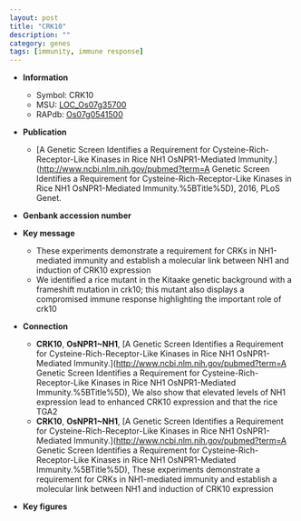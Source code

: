 ```yaml
---
layout: post
title: "CRK10"
description: ""
category: genes
tags: [immunity, immune response]
---
```


* **Information**  
    + Symbol: CRK10  
    + MSU: [LOC_Os07g35700](http://rice.plantbiology.msu.edu/cgi-bin/ORF_infopage.cgi?orf=LOC_Os07g35700)  
    + RAPdb: [Os07g0541500](http://rapdb.dna.affrc.go.jp/viewer/gbrowse_details/irgsp1?name=Os07g0541500)  

* **Publication**  
    + [A Genetic Screen Identifies a Requirement for Cysteine-Rich-Receptor-Like Kinases in Rice NH1 OsNPR1-Mediated Immunity.](http://www.ncbi.nlm.nih.gov/pubmed?term=A Genetic Screen Identifies a Requirement for Cysteine-Rich-Receptor-Like Kinases in Rice NH1 OsNPR1-Mediated Immunity.%5BTitle%5D), 2016, PLoS Genet.

* **Genbank accession number**  

* **Key message**  
    + These experiments demonstrate a requirement for CRKs in NH1-mediated immunity and establish a molecular link between NH1 and induction of CRK10 expression
    + We identified a rice mutant in the Kitaake genetic background with a frameshift mutation in crk10; this mutant also displays a compromised immune response highlighting the important role of crk10

* **Connection**  
    + __CRK10__, __OsNPR1~NH1__, [A Genetic Screen Identifies a Requirement for Cysteine-Rich-Receptor-Like Kinases in Rice NH1 OsNPR1-Mediated Immunity.](http://www.ncbi.nlm.nih.gov/pubmed?term=A Genetic Screen Identifies a Requirement for Cysteine-Rich-Receptor-Like Kinases in Rice NH1 OsNPR1-Mediated Immunity.%5BTitle%5D),  We also show that elevated levels of NH1 expression lead to enhanced CRK10 expression and that the rice TGA2
    + __CRK10__, __OsNPR1~NH1__, [A Genetic Screen Identifies a Requirement for Cysteine-Rich-Receptor-Like Kinases in Rice NH1 OsNPR1-Mediated Immunity.](http://www.ncbi.nlm.nih.gov/pubmed?term=A Genetic Screen Identifies a Requirement for Cysteine-Rich-Receptor-Like Kinases in Rice NH1 OsNPR1-Mediated Immunity.%5BTitle%5D),  These experiments demonstrate a requirement for CRKs in NH1-mediated immunity and establish a molecular link between NH1 and induction of CRK10 expression

* **Key figures**  


